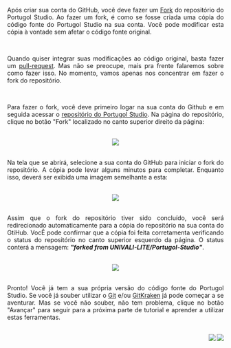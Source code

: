 <p align="justify">
Após criar sua conta do GitHub, você deve fazer um <a href="https://help.github.com/articles/fork-a-repo">Fork</a> do repositório do Portugol Studio. Ao fazer um fork, é como se fosse criada uma cópia do código fonte do Portugol Studio na sua conta. Você pode modificar esta cópia à vontade sem afetar o código fonte original.
</p>

<br>

<p align="justify">
Quando quiser integrar suas modificações ao código original, basta fazer um <a href="https://help.github.com/articles/creating-a-pull-request">pull-request</a>. Mas não se preocupe, mais pra frente falaremos sobre como fazer isso. No momento, vamos apenas nos concentrar em fazer o fork do repositório.
</p>

<br>

<p align="justify">
Para fazer o fork, você deve primeiro logar na sua conta do Github e em seguida acessar o <a href="https://github.com/UNIVALI-LITE/Portugol-Studio">repositório do Portugol Studio</a>. Na página do repositório, clique no botão "Fork" localizado no canto superior direito da página:
</p>

<br>

<div align="center">
    <a href="https://i.imgur.com/eCdw8Bw.png"><img src="https://i.imgur.com/eCdw8Bw.png"></a>
</div>

<br>

<p align="justify">
Na tela que se abrirá, selecione a sua conta do GitHub para iniciar o fork do repositório. A cópia pode levar alguns minutos para completar. Enquanto isso, deverá ser exibida uma imagem semelhante a esta: 
</p>

<br>

<div align="center">
    <img src="https://i.imgur.com/p4V9g1z.gif">
</div>

<br>

<p align="justify">
Assim que o fork do repositório tiver sido concluído, você será redirecionado automaticamente para a cópia do repositório na sua conta do GtiHub. VocÊ pode confirmar que a cópia foi feita corretamenta verificando o status do repositório no canto superior esquerdo da página. O status conterá a mensagem: <b><i>"forked from UNIVALI-LITE/Portugol-Studio"</i></b>.
</p>

<br>

<div align="center">
    <a href="https://i.imgur.com/dSWT7ma.png"><img src="https://i.imgur.com/dSWT7ma.png"></a>
</div>

<br>

<p align="justify">
Pronto! Você já tem a sua própria versão do código fonte do Portugol Studio. Se você já souber utilizar o <a href="https://pt.wikipedia.org/wiki/Git">Git</a> e/ou <a href="https://www.gitkraken.com/">GitKraken</a> já pode começar a se aventurar. Mas se você não souber, não tem problema, clique no botão "Avançar" para seguir para a próxima parte de tutorial e aprender a utilizar estas ferramentas.
</p>

<br>

<div align="right">
   <a href="https://github.com/UNIVALI-LITE/Portugol-Studio/wiki/Utilizando-GitBash-e-ou-GitKraken">
      <img src="https://i.imgur.com/OG7k1pu.png" align="right">
   </a>
   <a href="https://github.com/UNIVALI-LITE/Portugol-Studio/wiki/Criando-uma-conta-no-GitHub">
      <img src="https://i.imgur.com/cCsIdh6.png" align="right">
   </a>
</div>